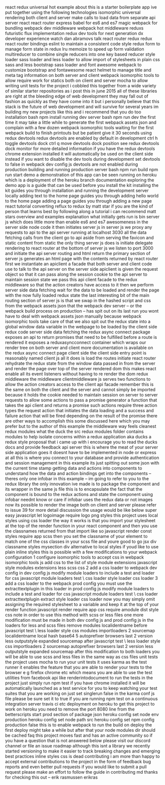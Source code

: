 react redux universal hot example about this is a starter boilerplate app ive put together using the following technologies isomorphic universal rendering both client and server make calls to load data from separate api server react react router express babel for es6 and es7 magic webpack for bundling webpack dev middleware webpack hot middleware reduxs futuristic flux implementation redux dev tools for next generation dx developer experience watch dan abramovs talk react router redux redux react router bindings eslint to maintain a consistent code style redux form to manage form state in redux lru memoize to speed up form validation multireducer to combine single reducers into one key based reducer style loader sass loader and less loader to allow import of stylesheets in plain css sass and less bootstrap sass loader and font awesome webpack to customize bootstrap and fontawesome react helmet to manage title and meta tag information on both server and client webpack isomorphic tools to allow require work for statics both on client and server mocha to allow writing unit tests for the project i cobbled this together from a wide variety of similar starter repositories as i post this in june 2015 all of these libraries are right at the bleeding edge of web development they may fall out of fashion as quickly as they have come into it but i personally believe that this stack is the future of web development and will survive for several years im building my new projects like this and i recommend that you do too installation bash npm install running dev server bash npm run dev the first time it may take a little while to generate the first webpack assets json and complain with a few dozen webpack isomorphic tools waiting for the first webpack build to finish printouts but be patient give it 30 seconds using redux devtools redux devtools are enabled by default in development ctrl h toggle devtools dock ctrl q move devtools dock position see redux devtools dock monitor for more detailed information if you have the redux devtools chrome extension installed it will automatically be used on the client side instead if you want to disable the dev tools during development set devtools to false in webpack dev config js devtools are not enabled during production building and running production server bash npm run build npm run start demo a demonstration of this app can be seen running on heroku which is a deployment of the heroku branch documentation exploring the demo app is a guide that can be used before you install the kit installing the kit guides you through installation and running the development server locally adding text to the home page guides you through adding hello world to the home page adding a page guides you through adding a new page react tutorial converting reflux to redux by matt star if you are the kind of person that learns best by following along a tutorial i can recommend matt stars overview and examples explanation what initially gets run is bin server js which does little more than enable es6 and es7 awesomeness in the server side node code it then initiates server js in server js we proxy any requests to api to the api server running at localhost 3030 all the data fetching calls from the client go to api aside from serving the favicon and static content from static the only thing server js does is initiate delegate rendering to react router at the bottom of server js we listen to port 3000 and initiate the api server routing and html return the primary section of server js generates an html page with the contents returned by react router first we instantiate an apiclient a facade that both server and client code use to talk to the api server on the server side apiclient is given the request object so that it can pass along the session cookie to the api server to maintain session state we pass this api client facade to the redux middleware so that the action creators have access to it then we perform server side data fetching wait for the data to be loaded and render the page with the now fully loaded redux state the last interesting bit of the main routing section of server js is that we swap in the hashed script and css from the webpack assets json that the webpack dev server – or the webpack build process on production – has spit out on its last run you wont have to deal with webpack assets json manually because webpack isomorphic tools take care of that we also spit out the redux state into a global window data variable in the webpage to be loaded by the client side redux code server side data fetching the redux async connect package exposes an api to return promises that need to be fulfilled before a route is rendered it exposes a reduxasyncconnect container which wraps our render tree on both server and client more documentation is available on the redux async connect page client side the client side entry point is reasonably named client js all it does is load the routes initiate react router rehydrate the redux state from the window data passed in from the server and render the page over top of the server rendered dom this makes react enable all its event listeners without having to re render the dom redux middleware the middleware clientmiddleware js serves two functions to allow the action creators access to the client api facade remember this is the same on both the client and the server and cannot simply be imported because it holds the cookie needed to maintain session on server to server requests to allow some actions to pass a promise generator a function that takes the api client and returns a promise such actions require three action types the request action that initiates the data loading and a success and failure action that will be fired depending on the result of the promise there are other ways to accomplish this some discussed here which you may prefer but to the author of this example the middleware way feels cleanest redux modules what the duck the src redux modules folder contains modules to help isolate concerns within a redux application aka ducks a redux style proposal that i came up with i encourage you to read the ducks docs and provide feedback api server this is where the meat of your server side application goes it doesnt have to be implemented in node or express at all this is where you connect to your database and provide authentication and session management in this example its just spitting out some json with the current time stamp getting data and actions into components to understand how the data and action bindings get into the components – theres only one infobar in this example – im going to refer to you to the redux library the only innovation ive made is to package the component and its wrapper in the same js file this is to encapsulate the fact that the component is bound to the redux actions and state the component using infobar neednt know or care if infobar uses the redux data or not images now its possible to render the image both on client and server please refer to issue 39 for more detail discussion the usage would be like below super easy javascript let logoimage require logo png styles this project uses local styles using css loader the way it works is that you import your stylesheet at the top of the render function in your react component and then you use the classnames returned from that import like so javascript render const styles require app scss then you set the classname of your element to match one of the css classes in your scss file and youre good to go jsx div classname styles mysection div alternative to local styles if youd like to use plain inline styles this is possible with a few modifications to your webpack configuration 1 configure isomorphic tools to accept css in webpack isomorphic tools js add css to the list of style module extensions javascript style modules extensions less scss css 2 add a css loader to webpack dev config in dev config js modify module loaders to include a test and loader for css javascript module loaders test \ css loader style loader css loader 3 add a css loader to the webpack prod config you must use the extracttextplugin in this loader in prod config js modify module loaders to include a test and loader for css javascript module loaders test \ css loader extracttextplugin extract style loader css loader now you may simply omit assigning the required stylesheet to a variable and keep it at the top of your render function javascript render require app css require amodule dist style css note in order to use this method with scss or less files one more modification must be made in both dev config js and prod config js in the loaders for less and scss files remove modules localidentname before javascript test \ less loader style css modules importloaders 2 sourcemap localidentname local hash base64 5 autoprefixer browsers last 2 version less outputstyle expanded sourcemap after javascript test \ less loader style css importloaders 2 sourcemap autoprefixer browsers last 2 version less outputstyle expanded sourcemap after this modification to both loaders you will be able to use scss and less files in the same way as css files unit tests the project uses mocha to run your unit tests it uses karma as the test runner it enables the feature that you are able to render your tests to the browser e g firefox chrome etc which means you are able to use the test utilities from facebook api like renderintodocument to run the tests in the project just simply run npm test if you have chrome installed it will be automatically launched as a test service for you to keep watching your test suites that you are working on just set singlerun false in the karma conf js file please be sure set it to true if you are running npm test on a continuous integration server travis ci etc deployment on heroku to get this project to work on heroku you need to remove the port 8080 line from the betterscripts start prod section of package json heroku config set node env production heroku config set node path src heroku config set npm config production false this is to enable webpack to run the build on deploy the first deploy might take a while but after that your node modules dir should be cached faq this project moves fast and has an active community so if you have a question that is not answered below please visit our discord channel or file an issue roadmap although this isnt a library we recently started versioning to make it easier to track breaking changes and emerging best practices inline styles css is dead contributing i am more than happy to accept external contributions to the project in the form of feedback bug reports and even better pull requests if you would like to submit a pull request please make an effort to follow the guide in contributing md thanks for checking this out – erik rasmussen erikras